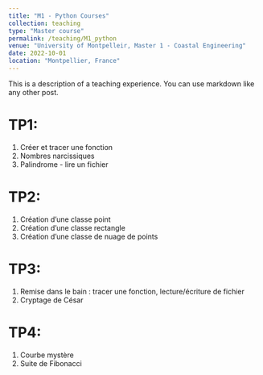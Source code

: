 ```yaml
---
title: "M1 - Python Courses"
collection: teaching
type: "Master course"
permalink: /teaching/M1_python
venue: "University of Montpelleir, Master 1 - Coastal Engineering"
date: 2022-10-01
location: "Montpellier, France"
---
```


This is a description of a teaching experience. You can use markdown like any other post.

TP1:
======
1) Créer et tracer une fonction 
2) Nombres narcissiques
3) Palindrome - lire un fichier

TP2: 
======
1) Création d’une classe point
2) Création d’une classe rectangle
3) Création d’une classe de nuage de points

TP3:
======
1) Remise dans le bain : tracer une fonction, lecture/écriture de fichier
2) Cryptage de César

TP4:
======
1) Courbe mystère 
2) Suite de Fibonacci
